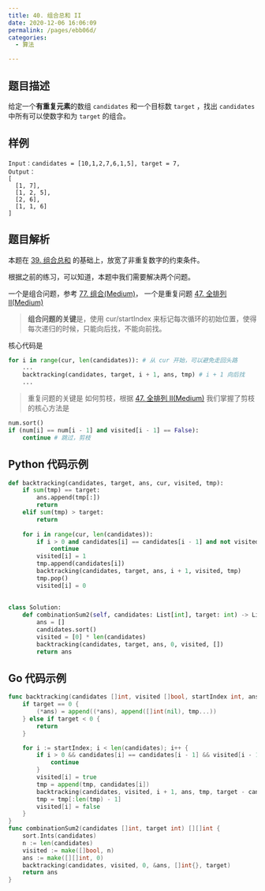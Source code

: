 ```yaml
---
title: 40. 组合总和 II
date: 2020-12-06 16:06:09
permalink: /pages/ebb06d/
categories: 
  - 算法

---
```


## 题目描述

给定一个**有重复元素**的数组 `candidates` 和一个目标数 `target` ，找出 `candidates` 中所有可以使数字和为 `target` 的组合。

## 样例

```
Input：candidates = [10,1,2,7,6,1,5], target = 7,
Output：
[
  [1, 7],
  [1, 2, 5],
  [2, 6],
  [1, 1, 6]
]
```

## 题目解析

本题在  [39. 组合总和](/pages/e617a4/) 的基础上，放宽了非重复数字的约束条件。

根据之前的练习，可以知道，本题中我们需要解决两个问题。

一个是组合问题，参考 [77. 组合(Medium)](/pages/d99a0a/)， 一个是重复问题  [47. 全排列 II(Medium)](/pages/e3e50f/) 

> **组合问题的关键**是，使用 cur/startIndex 来标记每次循环的初始位置，使得每次递归的时候，只能向后找，不能向前找。

核心代码是

```python
for i in range(cur, len(candidates)): # 从 cur 开始，可以避免走回头路
    ... 
    backtracking(candidates, target, i + 1, ans, tmp) # i + 1 向后找
    ...
```

> 重复问题的关键是 如何剪枝，根据 [47. 全排列 II(Medium)](/pages/e3e50f/) 我们掌握了剪枝的核心方法是

```python
num.sort()
if (num[i] == num[i - 1] and visited[i - 1] == False):
    continue # 跳过，剪枝
```

## Python 代码示例

```python
def backtracking(candidates, target, ans, cur, visited, tmp):
    if sum(tmp) == target:
        ans.append(tmp[:])
        return 
    elif sum(tmp) > target:
        return 
    
    for i in range(cur, len(candidates)):
        if i > 0 and candidates[i] == candidates[i - 1] and not visited[i - 1]: # 重复剪枝
            continue 
        visited[i] = 1
        tmp.append(candidates[i])
        backtracking(candidates, target, ans, i + 1, visited, tmp)
        tmp.pop()
        visited[i] = 0
    
    
class Solution:
    def combinationSum2(self, candidates: List[int], target: int) -> List[List[int]]:
        ans = []
        candidates.sort()
        visited = [0] * len(candidates)
        backtracking(candidates, target, ans, 0, visited, [])
        return ans 
```

## Go 代码示例

```go
func backtracking(candidates []int, visited []bool, startIndex int, ans *[][]int, tmp []int, target int) {
    if target == 0 {
        (*ans) = append((*ans), append([]int(nil), tmp...))
    } else if target < 0 {
        return 
    } 

    for i := startIndex; i < len(candidates); i++ {
        if i > 0 && candidates[i] == candidates[i - 1] && visited[i - 1] == false {
            continue
        }
        visited[i] = true
        tmp = append(tmp, candidates[i]) 
        backtracking(candidates, visited, i + 1, ans, tmp, target - candidates[i])
        tmp = tmp[:len(tmp) - 1]
        visited[i] = false
    }
}
func combinationSum2(candidates []int, target int) [][]int {
    sort.Ints(candidates)
    n := len(candidates)
    visited := make([]bool, n)
    ans := make([][]int, 0)
    backtracking(candidates, visited, 0, &ans, []int{}, target)
    return ans
}
```

